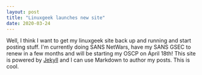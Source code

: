 ```yaml
---
layout: post
title: "Linuxgeek launches new site"
date: 2020-03-24
---
```


Well, I think I want to get my linuxgeek site back up and running and start posting stuff. I'm currently doing SANS NetWars, have my SANS GSEC to renew in a few months and will be starting my OSCP on April 18th! This site is powered by [Jekyll](http://jekyllrb.com) and I can use Markdown to author my posts. This is cool.
